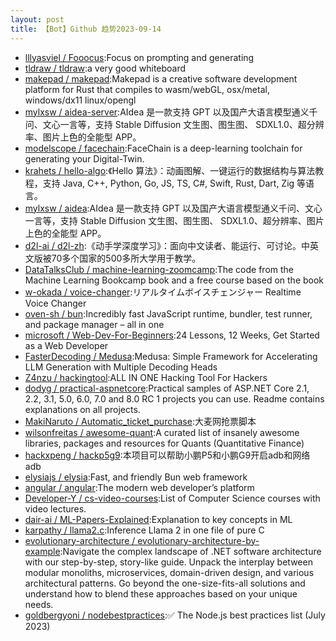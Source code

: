 ```yaml
---
layout: post
title: 【Bot】Github 趋势2023-09-14
---
```


* [lllyasviel / Fooocus](https://github.com/lllyasviel/Fooocus):Focus on prompting and generating
* [tldraw / tldraw](https://github.com/tldraw/tldraw):a very good whiteboard
* [makepad / makepad](https://github.com/makepad/makepad):Makepad is a creative software development platform for Rust that compiles to wasm/webGL, osx/metal, windows/dx11 linux/opengl
* [mylxsw / aidea-server](https://github.com/mylxsw/aidea-server):AIdea 是一款支持 GPT 以及国产大语言模型通义千问、文心一言等，支持 Stable Diffusion 文生图、图生图、 SDXL1.0、超分辨率、图片上色的全能型 APP。
* [modelscope / facechain](https://github.com/modelscope/facechain):FaceChain is a deep-learning toolchain for generating your Digital-Twin.
* [krahets / hello-algo](https://github.com/krahets/hello-algo):《Hello 算法》：动画图解、一键运行的数据结构与算法教程，支持 Java, C++, Python, Go, JS, TS, C#, Swift, Rust, Dart, Zig 等语言。
* [mylxsw / aidea](https://github.com/mylxsw/aidea):AIdea 是一款支持 GPT 以及国产大语言模型通义千问、文心一言等，支持 Stable Diffusion 文生图、图生图、 SDXL1.0、超分辨率、图片上色的全能型 APP。
* [d2l-ai / d2l-zh](https://github.com/d2l-ai/d2l-zh):《动手学深度学习》：面向中文读者、能运行、可讨论。中英文版被70多个国家的500多所大学用于教学。
* [DataTalksClub / machine-learning-zoomcamp](https://github.com/DataTalksClub/machine-learning-zoomcamp):The code from the Machine Learning Bookcamp book and a free course based on the book
* [w-okada / voice-changer](https://github.com/w-okada/voice-changer):リアルタイムボイスチェンジャー Realtime Voice Changer
* [oven-sh / bun](https://github.com/oven-sh/bun):Incredibly fast JavaScript runtime, bundler, test runner, and package manager – all in one
* [microsoft / Web-Dev-For-Beginners](https://github.com/microsoft/Web-Dev-For-Beginners):24 Lessons, 12 Weeks, Get Started as a Web Developer
* [FasterDecoding / Medusa](https://github.com/FasterDecoding/Medusa):Medusa: Simple Framework for Accelerating LLM Generation with Multiple Decoding Heads
* [Z4nzu / hackingtool](https://github.com/Z4nzu/hackingtool):ALL IN ONE Hacking Tool For Hackers
* [dodyg / practical-aspnetcore](https://github.com/dodyg/practical-aspnetcore):Practical samples of ASP.NET Core 2.1, 2.2, 3.1, 5.0, 6.0, 7.0 and 8.0 RC 1 projects you can use. Readme contains explanations on all projects.
* [MakiNaruto / Automatic_ticket_purchase](https://github.com/MakiNaruto/Automatic_ticket_purchase):大麦网抢票脚本
* [wilsonfreitas / awesome-quant](https://github.com/wilsonfreitas/awesome-quant):A curated list of insanely awesome libraries, packages and resources for Quants (Quantitative Finance)
* [hackxpeng / hackp5g9](https://github.com/hackxpeng/hackp5g9):本项目可以帮助小鹏P5和小鹏G9开启adb和网络adb
* [elysiajs / elysia](https://github.com/elysiajs/elysia):Fast, and friendly Bun web framework
* [angular / angular](https://github.com/angular/angular):The modern web developer’s platform
* [Developer-Y / cs-video-courses](https://github.com/Developer-Y/cs-video-courses):List of Computer Science courses with video lectures.
* [dair-ai / ML-Papers-Explained](https://github.com/dair-ai/ML-Papers-Explained):Explanation to key concepts in ML
* [karpathy / llama2.c](https://github.com/karpathy/llama2.c):Inference Llama 2 in one file of pure C
* [evolutionary-architecture / evolutionary-architecture-by-example](https://github.com/evolutionary-architecture/evolutionary-architecture-by-example):Navigate the complex landscape of .NET software architecture with our step-by-step, story-like guide. Unpack the interplay between modular monoliths, microservices, domain-driven design, and various architectural patterns. Go beyond the one-size-fits-all solutions and understand how to blend these approaches based on your unique needs.
* [goldbergyoni / nodebestpractices](https://github.com/goldbergyoni/nodebestpractices):✅ The Node.js best practices list (July 2023)
